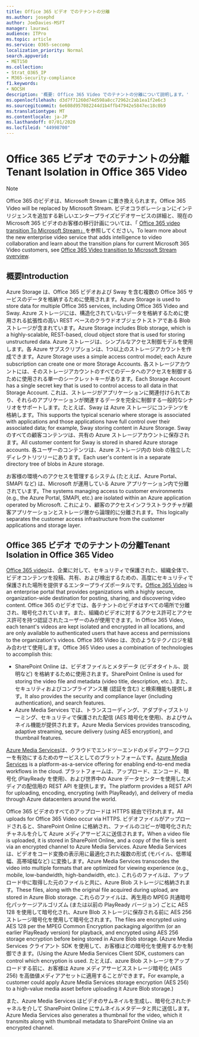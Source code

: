 ```yaml
---
title: Office 365 ビデオ でのテナントの分離
ms.author: josephd
author: JoeDavies-MSFT
manager: laurawi
audience: ITPro
ms.topic: article
ms.service: O365-seccomp
localization_priority: Normal
search.appverid:
- MET150
ms.collection:
- Strat_O365_IP
- M365-security-compliance
f1.keywords:
- NOCSH
description: '概要: Office 365 Video でのテナントの分離について説明します。'
ms.openlocfilehash: d3d7f71260d74d598a8cc72962c2ab1ea1f2e6c3
ms.sourcegitcommit: 6e608d957082244d1b4ffb47942e5847ec18c0b9
ms.translationtype: MT
ms.contentlocale: ja-JP
ms.lasthandoff: 07/01/2020
ms.locfileid: "44998700"
---
```

# <a name="tenant-isolation-in-office-365-video"></a><span data-ttu-id="3ea6d-103">Office 365 ビデオ でのテナントの分離</span><span class="sxs-lookup"><span data-stu-id="3ea6d-103">Tenant Isolation in Office 365 Video</span></span>

> [!NOTE]
> <span data-ttu-id="3ea6d-104">Office 365 のビデオは、Microsoft Stream に置き換えられます。</span><span class="sxs-lookup"><span data-stu-id="3ea6d-104">Office 365 Video will be replaced by Microsoft Stream.</span></span> <span data-ttu-id="3ea6d-105">ビデオコラボレーションにインテリジェンスを追加する新しいエンタープライズビデオサービスの詳細と、現在の Microsoft 365 ビデオのお客様の移行計画については、「 [Office 365 video transition To Microsoft Stream」](https://docs.microsoft.com/stream/migrate-from-office-365)を参照してください。</span><span class="sxs-lookup"><span data-stu-id="3ea6d-105">To learn more about the new enterprise video service that adds intelligence to video collaboration and learn about the transition plans for current Microsoft 365 Video customers, see [Office 365 Video transition to Microsoft Stream overview](https://docs.microsoft.com/stream/migrate-from-office-365).</span></span>

## <a name="introduction"></a><span data-ttu-id="3ea6d-106">概要</span><span class="sxs-lookup"><span data-stu-id="3ea6d-106">Introduction</span></span>

<span data-ttu-id="3ea6d-107">Azure Storage は、Office 365 ビデオおよび Sway を含む複数の Office 365 サービスのデータを格納するために使用されます。</span><span class="sxs-lookup"><span data-stu-id="3ea6d-107">Azure Storage is used to store data for multiple Office 365 services, including Office 365 Video and Sway.</span></span> <span data-ttu-id="3ea6d-108">Azure ストレージには、構造化されていないデータを格納するために使用される拡張性の高い REST ベースのクラウドオブジェクトストアである Blob ストレージが含まれています。</span><span class="sxs-lookup"><span data-stu-id="3ea6d-108">Azure Storage includes Blob storage, which is a highly-scalable, REST-based, cloud object store that is used for storing unstructured data.</span></span> <span data-ttu-id="3ea6d-109">Azure ストレージは、シンプルなアクセス制御モデルを使用します。各 Azure サブスクリプションは、1つ以上のストレージアカウントを作成できます。</span><span class="sxs-lookup"><span data-stu-id="3ea6d-109">Azure Storage uses a simple access control model; each Azure subscription can create one or more Storage Accounts.</span></span> <span data-ttu-id="3ea6d-110">各ストレージアカウントには、そのストレージアカウントのすべてのデータへのアクセスを制御するために使用される単一のシークレットキーがあります。</span><span class="sxs-lookup"><span data-stu-id="3ea6d-110">Each Storage Account has a single secret key that is used to control access to all data in that Storage Account.</span></span> <span data-ttu-id="3ea6d-111">これは、ストレージがアプリケーションに関連付けられており、それらのアプリケーションが関連するデータを完全に制御する一般的なシナリオをサポートします。たとえば、Sway は Azure ストレージにコンテンツを格納します。</span><span class="sxs-lookup"><span data-stu-id="3ea6d-111">This supports the typical scenario where storage is associated with applications and those applications have full control over their associated data; for example, Sway storing content in Azure Storage.</span></span> <span data-ttu-id="3ea6d-112">Sway のすべての顧客コンテンツは、共有の Azure ストレージアカウントに保存されます。</span><span class="sxs-lookup"><span data-stu-id="3ea6d-112">All customer content for Sway is stored in shared Azure storage accounts.</span></span> <span data-ttu-id="3ea6d-113">各ユーザーのコンテンツは、Azure ストレージ内の blob の独立したディレクトリツリーにあります。</span><span class="sxs-lookup"><span data-stu-id="3ea6d-113">Each user's content is in a separate directory tree of blobs in Azure storage.</span></span>

<span data-ttu-id="3ea6d-114">お客様の環境へのアクセスを管理するシステム (たとえば、Azure Portal、SMAPI など) は、Microsoft が運用している Azure アプリケーション内で分離されています。</span><span class="sxs-lookup"><span data-stu-id="3ea6d-114">The systems managing access to customer environments (e.g., the Azure Portal, SMAPI, etc.) are isolated within an Azure application operated by Microsoft.</span></span> <span data-ttu-id="3ea6d-115">これにより、顧客のアクセスインフラストラクチャが顧客アプリケーションとストレージ層から論理的に分離されます。</span><span class="sxs-lookup"><span data-stu-id="3ea6d-115">This logically separates the customer access infrastructure from the customer applications and storage layer.</span></span>

## <a name="tenant-isolation-in-office-365-video"></a><span data-ttu-id="3ea6d-116">Office 365 ビデオ でのテナントの分離</span><span class="sxs-lookup"><span data-stu-id="3ea6d-116">Tenant Isolation in Office 365 Video</span></span>

<span data-ttu-id="3ea6d-117">[Office 365 video](https://support.office.com/article/Meet-Office-365-Video-ca1cc1a9-a615-46e1-b6a3-40dbd99939a6)は、企業に対して、セキュリティで保護された、組織全体で、ビデオコンテンツを投稿、共有、および検出するための、高度にセキュリティで保護された場所を提供するエンタープライズポータルです。</span><span class="sxs-lookup"><span data-stu-id="3ea6d-117">[Office 365 Video](https://support.office.com/article/Meet-Office-365-Video-ca1cc1a9-a615-46e1-b6a3-40dbd99939a6) is an enterprise portal that provides organizations with a highly secure, organization-wide destination for posting, sharing, and discovering video content.</span></span> <span data-ttu-id="3ea6d-118">Office 365 のビデオでは、各テナントのビデオはすべての場所で分離され、暗号化されています。また、組織のビデオに対するアクセス許可とアクセス許可を持つ認証されたユーザーのみが使用できます。</span><span class="sxs-lookup"><span data-stu-id="3ea6d-118">In Office 365 Video, each tenant's videos are kept isolated and encrypted in all locations, and are only available to authenticated users that have access and permissions to the organization's videos.</span></span> <span data-ttu-id="3ea6d-119">Office 365 Video は、次のようなテクノロジを組み合わせて使用します。</span><span class="sxs-lookup"><span data-stu-id="3ea6d-119">Office 365 Video uses a combination of technologies to accomplish this:</span></span>

- <span data-ttu-id="3ea6d-120">SharePoint Online は、ビデオファイルとメタデータ (ビデオタイトル、説明など) を格納するために使用されます。</span><span class="sxs-lookup"><span data-stu-id="3ea6d-120">SharePoint Online is used for storing the video file and metadata (video title, description, etc.).</span></span> <span data-ttu-id="3ea6d-121">また、セキュリティおよびコンプライアンス層 (認証を含む) と検索機能も提供します。</span><span class="sxs-lookup"><span data-stu-id="3ea6d-121">It also provides the security and compliance layer (including authentication), and search features.</span></span>
- <span data-ttu-id="3ea6d-122">Azure Media Services では、トランスコーディング、アダプティブストリーミング、セキュリティで保護された配信 (AES 暗号化を使用)、およびサムネイル機能が提供されます。</span><span class="sxs-lookup"><span data-stu-id="3ea6d-122">Azure Media Services provides transcoding, adaptive streaming, secure delivery (using AES encryption), and thumbnail features.</span></span>

<span data-ttu-id="3ea6d-123">[Azure Media Services](https://azure.microsoft.com/services/media-services/)は、クラウドでエンドツーエンドのメディアワークフローを有効にするためのサービスとしてのプラットフォームです。</span><span class="sxs-lookup"><span data-stu-id="3ea6d-123">[Azure Media Services](https://azure.microsoft.com/services/media-services/) is a platform-as-a-service offering for enabling end-to-end media workflows in the cloud.</span></span> <span data-ttu-id="3ea6d-124">プラットフォームは、アップロード、エンコード、暗号化 (PlayReady を使用)、および世界中の Azure データセンターを使用したメディアの配信用の REST API を提供します。</span><span class="sxs-lookup"><span data-stu-id="3ea6d-124">The platform provides a REST API for uploading, encoding, encrypting (with PlayReady), and delivery of media through Azure datacenters around the world.</span></span>

<span data-ttu-id="3ea6d-125">Office 365 ビデオのすべてのアップロードは HTTPS 経由で行われます。</span><span class="sxs-lookup"><span data-stu-id="3ea6d-125">All uploads for Office 365 Video occur via HTTPS.</span></span> <span data-ttu-id="3ea6d-126">ビデオファイルがアップロードされると、SharePoint Online に格納され、ファイルのコピーが暗号化されたチャネルを介して Azure メディアサービスに送信されます。</span><span class="sxs-lookup"><span data-stu-id="3ea6d-126">When a video file is uploaded, it is stored in SharePoint Online, and a copy of the file is sent via an encrypted channel to Azure Media Services.</span></span> <span data-ttu-id="3ea6d-127">Azure Media Services は、ビデオをコード変換の表示用に最適化された複数の形式 (モバイル、低帯域幅、高帯域幅など) に変換します。</span><span class="sxs-lookup"><span data-stu-id="3ea6d-127">Azure Media Services transcodes the video into multiple formats that are optimized for viewing experience (e.g., mobile, low-bandwidth, high-bandwidth, etc.).</span></span> <span data-ttu-id="3ea6d-128">これらのファイルは、アップロード中に取得した元のファイルと共に、Azure Blob ストレージに格納されます。</span><span class="sxs-lookup"><span data-stu-id="3ea6d-128">These files, along with the original file acquired during upload, are stored in Azure Blob storage.</span></span> <span data-ttu-id="3ea6d-129">これらのファイルは、再生用の MPEG 共通暗号化パッケージアルゴリズム (または以前の PlayReady バージョン) ごとに AES 128 を使用して暗号化され、Azure Blob ストレージに保存される前に AES 256 ストレージ暗号化を使用して暗号化されます。</span><span class="sxs-lookup"><span data-stu-id="3ea6d-129">The files are encrypted using AES 128 per the MPEG Common Encryption packaging algorithm (or an earlier PlayReady version) for playback, and encrypted using AES 256 storage encryption before being stored in Azure Blob storage.</span></span> <span data-ttu-id="3ea6d-130">(Azure Media Services クライアント SDK を使用して、お客様はどの暗号化を使用するかを制御できます。</span><span class="sxs-lookup"><span data-stu-id="3ea6d-130">(Using the Azure Media Services Client SDK, customers can control which encryption is used.</span></span> <span data-ttu-id="3ea6d-131">たとえば、azure Blob ストレージをアップロードする前に、お客様は Azure メディアサービスストレージ暗号化 (AES 256) を高価値メディアアセットに適用することができます。</span><span class="sxs-lookup"><span data-stu-id="3ea6d-131">For example, a customer could apply Azure Media Services storage encryption (AES 256) to a high-value media asset before uploading it Azure Blob storage.)</span></span>

<span data-ttu-id="3ea6d-132">また、Azure Media Services はビデオのサムネイルを生成し、暗号化されたチャネルを介して SharePoint Online にサムネイルメタデータと共に送信します。</span><span class="sxs-lookup"><span data-stu-id="3ea6d-132">Azure Media Services also generates a thumbnail for the video, which it transmits along with thumbnail metadata to SharePoint Online via an encrypted channel.</span></span>
